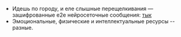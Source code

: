 - Идешь по городу, и еле слышные перещелкивания — зашифрованные е2е нейросеточные сообщения: [тык](https://youtu.be/m59y309_cpg?si=Mbs3jza4h3P6jSSr)
- Эмоциональные, физические и интеллектуальные ресурсы -- разные.